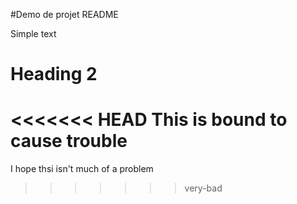 #Demo de projet README

Simple text

# Heading 2

<<<<<<< HEAD
This is bound to cause trouble
=======
I hope thsi isn't much of a problem
>>>>>>> very-bad
